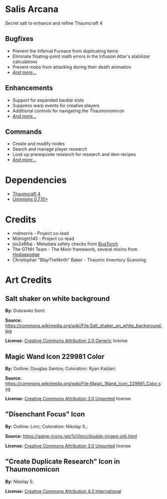 # Salis Arcana
Secret salt to enhance and refine Thaumcraft 4

## Bugfixes
* Prevent the Infernal Furnace from duplicating items
* Eliminate floating-point math errors in the Infusion Altar's stabilizer calculations
* Prevent mobs from attacking during their death animation
* *[And more...](./docs/bugfixes.md)*

## Enhancements
* Support for expanded bauble slots
* Suppress warp events for creative players
* Additional controls for navigating the Thaumonomicon
* *[And more...](./docs/enhancements.md)*

## Commands
* Create and modify nodes
* Search and manage player research
* Look up prerequisite research for research and item recipes
* *[And more...](./docs/commands.md)*

# Dependencies
* [Thaumcraft 4](https://www.curseforge.com/minecraft/mc-mods/thaumcraft)
* [Unimixins 0.7.10+](https://github.com/LegacyModdingMC/UniMixins)

# Credits
* rndmorris - Project co-lead
* Midnight145 - Project co-lead
* jss2a98aj - Metadata safety checks from [BugTorch](https://github.com/jss2a98aj/BugTorch)
* The GTNH Team - The Mixin framework, several mixins from [Hodgepodge](https://github.com/GTNewHorizons/Hodgepodge)
* Christopher "BlayTheNinth" Baker - Thaumic Inventory Scanning

# Art Credits
## Salt shaker on white background

**By:** Dubravko Sorić

**Source:** https://commons.wikimedia.org/wiki/File:Salt_shaker_on_white_background.jpg

**License:** [Creative Commons Attribution 2.0 Generic](https://creativecommons.org/licenses/by/2.0/deed.en) license

## Magic Wand Icon 229981 Color

**By:** Outline: Douglas Santos; Coloration: Ryan Kaldari;

**Source:** https://commons.wikimedia.org/wiki/File:Magic_Wand_Icon_229981_Color.svg

**License:** [Creative Commons Attribution 3.0 Unported](https://creativecommons.org/licenses/by/3.0/deed.en) license

## "Disenchant Focus" Icon

**By:** Outline: Lorc; Coloration: Nikolay S.;

**Source:** https://game-icons.net/1x1/lorc/double-ringed-orb.html

**License:** [Creative Commons Attribution 3.0 Unported](https://creativecommons.org/licenses/by/3.0/deed.en) license

## "Create Duplicate Research" Icon in Thaumonomicon

**By:** Nikolay S.

**License:** [Creative Commons Attribution 4.0 International](https://creativecommons.org/licenses/by/4.0/)
